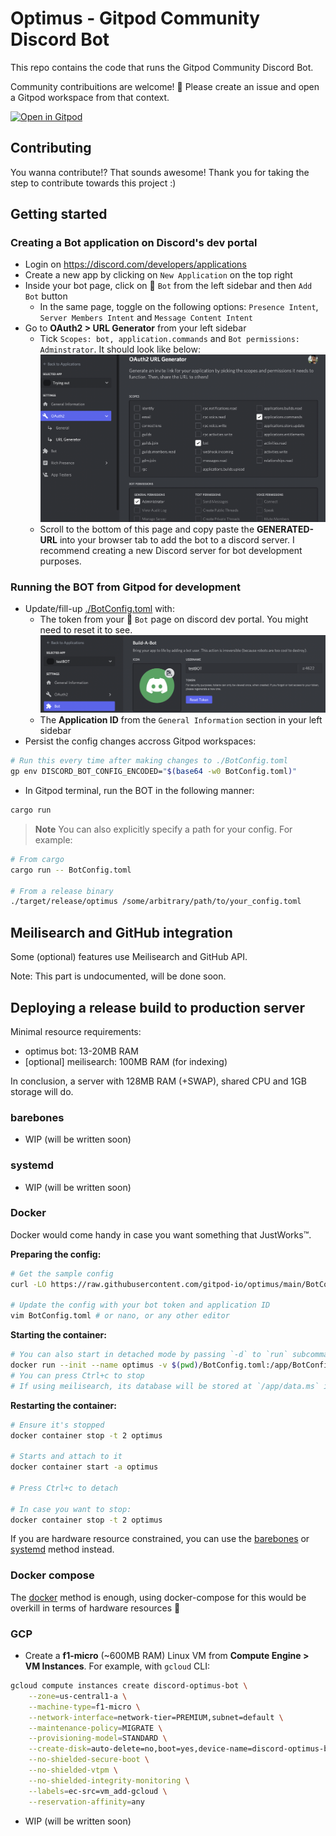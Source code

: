 # Optimus - Gitpod Community Discord Bot

This repo contains the code that runs the Gitpod Community Discord Bot.

Community contribuitions are welcome! 🧡 Please create an issue and open a Gitpod workspace from that context.

[![Open in Gitpod](https://gitpod.io/button/open-in-gitpod.svg)](https://gitpod.io/#https://github.com/gitpod-io/optimus)

## Contributing

You wanna contribute!? That sounds awesome! Thank you for taking the step to contribute towards this project :)

## Getting started

### Creating a Bot application on Discord's dev portal

- Login on https://discord.com/developers/applications
- Create a new app by clicking on `New Application` on the top right
- Inside your bot page, click on 🧩 `Bot` from the left sidebar and then `Add Bot` button
  - In the same page, toggle on the following options: `Presence Intent`, `Server Members Intent` and `Message Content Intent`
- Go to **OAuth2 > URL Generator** from your left sidebar
  - Tick `Scopes: bot, application.commands` and `Bot permissions: Adminstrator`. It should look like below:
    ![OAuth2 example](/.assets/oauth2_example.png)
  - Scroll to the bottom of this page and copy paste the **GENERATED-URL** into your browser tab to add the bot to a discord server. I recommend creating a new Discord server for bot development purposes.

### Running the BOT from Gitpod for development

- Update/fill-up [./BotConfig.toml](./BotConfig.toml) with:
  - The token from your 🧩 `Bot` page on discord dev portal. You might need to reset it to see.
    ![bot token](/.assets/bot_token_example.png)
  - The **Application ID** from the `General Information` section in your left sidebar
- Persist the config changes accross Gitpod workspaces:

```bash
# Run this every time after making changes to ./BotConfig.toml
gp env DISCORD_BOT_CONFIG_ENCODED="$(base64 -w0 BotConfig.toml)"
```

- In Gitpod terminal, run the BOT in the following manner:

```bash
cargo run
```

> **Note**
> You can also explicitly specify a path for your config.
> For example:

```bash
# From cargo
cargo run -- BotConfig.toml

# From a release binary
./target/release/optimus /some/arbitrary/path/to/your_config.toml
```

## Meilisearch and GitHub integration

Some (optional) features use Meilisearch and GitHub API.

Note: This part is undocumented, will be done soon.

## Deploying a release build to production server

Minimal resource requirements:

- optimus bot: 13-20MB RAM
- [optional] meilisearch: 100MB RAM (for indexing)

In conclusion, a server with 128MB RAM (+SWAP), shared CPU and 1GB storage will do.

### barebones

- WIP (will be written soon)

### systemd

- WIP (will be written soon)

### Docker

Docker would come handy in case you want something that JustWorks™️.

**Preparing the config:**

```bash
# Get the sample config
curl -LO https://raw.githubusercontent.com/gitpod-io/optimus/main/BotConfig.toml

# Update the config with your bot token and application ID
vim BotConfig.toml # or nano, or any other editor
```

**Starting the container:**

```bash
# You can also start in detached mode by passing `-d` to `run` subcommand
docker run --init --name optimus -v $(pwd)/BotConfig.toml:/app/BotConfig.toml -t ghcr.io/gitpod-io/optimus:main
# You can press Ctrl+c to stop
# If using meilisearch, its database will be stored at `/app/data.ms` inside the `optimus` container
```

**Restarting the container:**

```bash
# Ensure it's stopped
docker container stop -t 2 optimus

# Starts and attach to it
docker container start -a optimus

# Press Ctrl+c to detach

# In case you want to stop:
docker container stop -t 2 optimus
```

If you are hardware resource constrained, you can use the [barebones](#barebones) or [systemd](#systemd) method instead.

### Docker compose

The [docker](#docker) method is enough, using docker-compose for this would be overkill in terms of hardware resources 🌳

### GCP

- Create a **f1-micro** (~600MB RAM) Linux VM from **Compute Engine > VM Instances**. For example, with `gcloud` CLI:

```bash
gcloud compute instances create discord-optimus-bot \
    --zone=us-central1-a \
    --machine-type=f1-micro \
    --network-interface=network-tier=PREMIUM,subnet=default \
    --maintenance-policy=MIGRATE \
    --provisioning-model=STANDARD \
    --create-disk=auto-delete=no,boot=yes,device-name=discord-optimus-bot,image=projects/ubuntu-os-cloud/global/images/ubuntu-minimal-2204-jammy-v20230302,mode=rw,size=10 \
    --no-shielded-secure-boot \
    --no-shielded-vtpm \
    --no-shielded-integrity-monitoring \
    --labels=ec-src=vm_add-gcloud \
    --reservation-affinity=any
```

- WIP (will be written soon)

